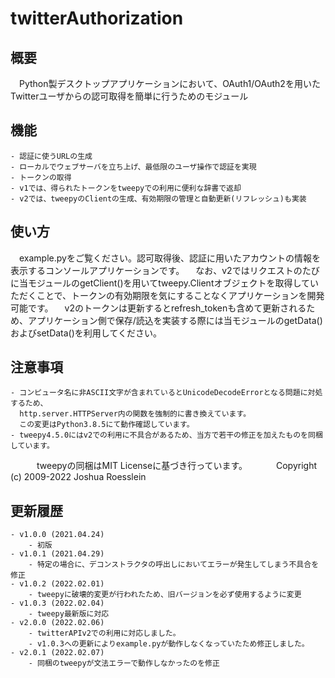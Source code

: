 # twitterAuthorization

## 概要

　Python製デスクトップアプリケーションにおいて、OAuth1/OAuth2を用いたTwitterユーザからの認可取得を簡単に行うためのモジュール

## 機能

	- 認証に使うURLの生成
	- ローカルでウェブサーバを立ち上げ、最低限のユーザ操作で認証を実現
	- トークンの取得
	- v1では、得られたトークンをtweepyでの利用に便利な辞書で返却
	- v2では、tweepyのClientの生成、有効期限の管理と自動更新(リフレッシュ)も実装

## 使い方

　example.pyをご覧ください。認可取得後、認証に用いたアカウントの情報を表示するコンソールアプリケーションです。
　なお、v2ではリクエストのたびに当モジュールのgetClient()を用いてtweepy.Clientオブジェクトを取得していただくことで、トークンの有効期限を気にすることなくアプリケーションを開発可能です。
　v2のトークンは更新するとrefresh_tokenも含めて更新されるため、アプリケーション側で保存/読込を実装する際には当モジュールのgetData()およびsetData()を利用してください。

## 注意事項
	- コンピュータ名に非ASCII文字が含まれているとUnicodeDecodeErrorとなる問題に対処するため、
	  http.server.HTTPServer内の関数を強制的に書き換えています。
	  この変更はPython3.8.5にて動作確認しています。
	- tweepy4.5.0にはv2での利用に不具合があるため、当方で若干の修正を加えたものを同梱しています。
　　　tweepyの同梱はMIT Licenseに基づき行っています。
　　　Copyright (c) 2009-2022 Joshua Roesslein

## 更新履歴
	- v1.0.0 (2021.04.24)
		- 初版
	- v1.0.1 (2021.04.29)
		- 特定の場合に、デコンストラクタの呼出しにおいてエラーが発生してしまう不具合を修正
	- v1.0.2 (2022.02.01)
		- tweepyに破壊的変更が行われたため、旧バージョンを必ず使用するように変更
	- v1.0.3 (2022.02.04)
		- tweepy最新版に対応
	- v2.0.0 (2022.02.06)
		- twitterAPIv2での利用に対応しました。
		- v1.0.3への更新によりexample.pyが動作しなくなっていたため修正しました。
	- v2.0.1 (2022.02.07)
		- 同梱のtweepyが文法エラーで動作しなかったのを修正
